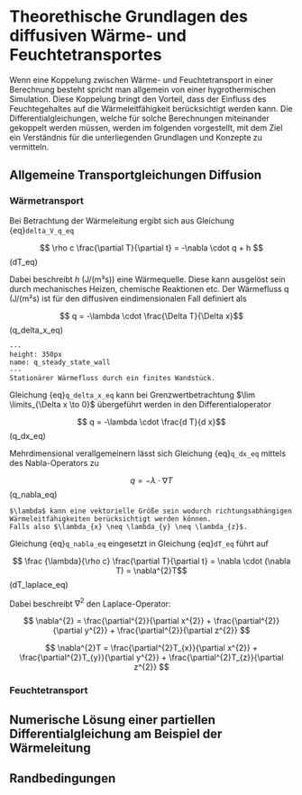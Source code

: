 # Theorethische Grundlagen des diffusiven Wärme- und Feuchtetransportes

Wenn eine Koppelung zwischen Wärme- und Feuchtetransport in einer Berechnung besteht spricht man allgemein von einer
hygrothermischen Simulation. Diese Koppelung bringt den Vorteil, dass der Einfluss des Feuchtegehaltes auf die
Wärmeleitfähigkeit berücksichtigt werden kann. Die Differentialgleichungen, welche für solche Berechnungen miteinander
gekoppelt werden müssen, werden im folgenden vorgestellt, mit dem Ziel ein Verständnis für die unterliegenden Grundlagen
und Konzepte zu vermitteln.

## Allgemeine Transportgleichungen Diffusion

### Wärmetransport

Bei Betrachtung der Wärmeleitung ergibt sich aus Gleichung {eq}`delta_V_q_eq`

$$ \rho c \frac{\partial T}{\partial t} = -\nabla \cdot q + h $$(dT_eq)

Dabei beschreibt $h$ (J/(m³s)) eine Wärmequelle. Diese kann ausgelöst sein durch mechanisches Heizen, chemische
Reaktionen etc. Der Wärmefluss q (J/(m²s) ist für den diffusiven eindimensionalen Fall definiert als

$$ q = -\lambda \cdot \frac{\Delta T}{\Delta x}$$(q_delta_x_eq)

```{figure} img/Wärmebrücke/q_steady_state_wall.png
---
height: 350px
name: q_steady_state_wall
---
Stationärer Wärmefluss durch ein finites Wandstück.
```

Gleichung {eq}`q_delta_x_eq` kann bei Grenzwertbetrachtung $\lim \limits_{\Delta x \to 0}$ übergeführt werden in den
Differentialoperator

$$ q = -\lambda \cdot \frac{d T}{d x}$$(q_dx_eq)

Mehrdimensional verallgemeinern lässt sich Gleichung {eq}`q_dx_eq` mittels des Nabla-Operators zu

$$ q = -\lambda \cdot \nabla T$$(q_nabla_eq)

```{note}
$\lambda$ kann eine vektorielle Größe sein wodurch richtungsabhängigen Wärmeleitfähigkeiten berücksichtigt werden können. 
Falls also $\lambda_{x} \neq \lambda_{y} \neq \lambda_{z}$. 
```

Gleichung {eq}`q_nabla_eq` eingesetzt in Gleichung {eq}`dT_eq` führt auf

$$ \frac {\lambda}{\rho c} \frac{\partial T}{\partial t} = \nabla \cdot (\nabla T) = \nabla^{2}T$$(dT_laplace_eq)

Dabei beschreibt $\nabla^{2}$ den Laplace-Operator:

$$ \nabla^{2} = \frac{\partial^{2}}{\partial x^{2}} + \frac{\partial^{2}}{\partial y^{2}} + \frac{\partial^{2}}{\partial
z^{2}} $$

$$ \nabla^{2}T = \frac{\partial^{2}T_{x}}{\partial x^{2}} + \frac{\partial^{2}T_{y}}{\partial y^{2}} +
\frac{\partial^{2}T_{z}}{\partial z^{2}} $$

### Feuchtetransport

## Numerische Lösung einer partiellen Differentialgleichung am Beispiel der Wärmeleitung

## Randbedingungen